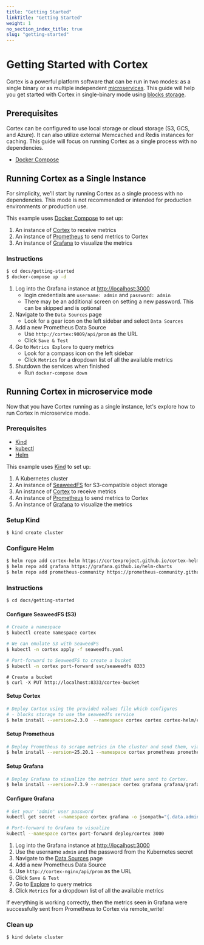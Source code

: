 ```yaml
---
title: "Getting Started"
linkTitle: "Getting Started"
weight: 1
no_section_index_title: true
slug: "getting-started"
---
```


# Getting Started with Cortex

Cortex is a powerful platform software that can be run in two modes: as a single binary or as multiple
independent [microservices](../architecture.md).
This guide will help you get started with Cortex in single-binary mode using
[blocks storage](../blocks-storage/_index.md).

## Prerequisites

Cortex can be configured to use local storage or cloud storage (S3, GCS, and Azure). It can also utilize external
Memcached and Redis instances for caching. This guide will focus on running Cortex as a single process with no
dependencies.

* [Docker Compose](https://docs.docker.com/compose/install/)

## Running Cortex as a Single Instance

For simplicity, we'll start by running Cortex as a single process with no dependencies. This mode is not recommended or
intended for production environments or production use.

This example uses [Docker Compose](https://docs.docker.com/compose/) to set up:

1. An instance of [Cortex](https://cortexmetrics.io/) to receive metrics
1. An instance of [Prometheus](https://prometheus.io/) to send metrics to Cortex
1. An instance of [Grafana](https://grafana.com/) to visualize the metrics

### Instructions

```sh
$ cd docs/getting-started
$ docker-compose up -d
```

1. Log into the Grafana instance at [http://localhost:3000](http://localhost:3000)
    * login credentials are `username: admin` and `password: admin`
    * There may be an additional screen on setting a new password. This can be skipped and is optional
1. Navigate to the `Data Sources` page
    * Look for a gear icon on the left sidebar and select `Data Sources`
1. Add a new Prometheus Data Source
    * Use `http://cortex:9009/api/prom` as the URL
    * Click `Save & Test`
1. Go to `Metrics Explore` to query metrics
    * Look for a compass icon on the left sidebar
    * Click `Metrics` for a dropdown list of all the available metrics
1. Shutdown the services when finished
    * Run `docker-compose down`

## Running Cortex in microservice mode

Now that you have Cortex running as a single instance, let's explore how to run Cortex in microservice mode.

### Prerequisites

* [Kind](https://kind.sigs.k8s.io)
* [kubectl](https://kubernetes.io/docs/tasks/tools/install-kubectl/)
* [Helm](https://helm.sh/docs/intro/install/)

This example uses [Kind](https://kind.sigs.k8s.io) to set up:

1. A Kubernetes cluster
1. An instance of [SeaweedFS](https://github.com/seaweedfs/seaweedfs/) for S3-compatible object storage
1. An instance of [Cortex](https://cortexmetrics.io/) to receive metrics
1. An instance of [Prometheus](https://prometheus.io/) to send metrics to Cortex
1. An instance of [Grafana](https://grafana.com/) to visualize the metrics

### Setup Kind

```sh
$ kind create cluster
```

### Configure Helm

```sh
$ helm repo add cortex-helm https://cortexproject.github.io/cortex-helm-chart
$ helm repo add grafana https://grafana.github.io/helm-charts
$ helm repo add prometheus-community https://prometheus-community.github.io/helm-charts
```

### Instructions

```sh
$ cd docs/getting-started
```

#### Configure SeaweedFS (S3)

```sh
# Create a namespace
$ kubectl create namespace cortex
```

```sh
# We can emulate S3 with SeaweedFS
$ kubectl -n cortex apply -f seaweedfs.yaml
```

```sh
# Port-forward to SeaweedFS to create a bucket
$ kubectl -n cortex port-forward svc/seaweedfs 8333
```

```shell
# Create a bucket
$ curl -X PUT http://localhost:8333/cortex-bucket
```

#### Setup Cortex

```sh
# Deploy Cortex using the provided values file which configures
# - blocks storage to use the seaweedfs service
$ helm install --version=2.3.0  --namespace cortex cortex cortex-helm/cortex -f cortex-values.yaml
```

#### Setup Prometheus

```sh
# Deploy Prometheus to scrape metrics in the cluster and send them, via remote_write, to Cortex.
$ helm install --version=25.20.1 --namespace cortex prometheus prometheus-community/prometheus -f prometheus-values.yaml
```

#### Setup Grafana

```sh
# Deploy Grafana to visualize the metrics that were sent to Cortex.
$ helm install --version=7.3.9 --namespace cortex grafana grafana/grafana
```

#### Configure Grafana

```sh
# Get your 'admin' user password
kubectl get secret --namespace cortex grafana -o jsonpath="{.data.admin-password}" | base64 --decode ; echo
```

```sh
# Port-forward to Grafana to visualize
kubectl --namespace cortex port-forward deploy/cortex 3000
```

1. Log into the Grafana instance at [http://localhost:3000](http://localhost:3000)
1. Use the username `admin` and the password from the Kubernetes secret
1. Navigate to the [Data Sources](http://localhost:3000/connections/datasources) page
1. Add a new Prometheus Data Source
1. Use `http://cortex-nginx/api/prom` as the URL
1. Click `Save & Test`
1. Go to [Explore](http://localhost:3000/explore) to query metrics
1. Click `Metrics` for a dropdown list of all the available metrics

If everything is working correctly, then the metrics seen in Grafana were successfully sent from Prometheus to Cortex
via remote_write!

### Clean up

```sh
$ kind delete cluster
```
